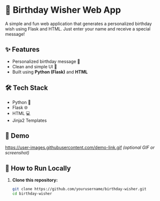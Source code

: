 # 🎂 Birthday Wisher Web App

A simple and fun web application that generates a personalized birthday wish using Flask and HTML. Just enter your name and receive a special message!

## ✨ Features

- Personalized birthday message 🎉  
- Clean and simple UI 🧁  
- Built using **Python (Flask)** and **HTML**

## 🛠️ Tech Stack

- Python 🐍
- Flask 🌐
- HTML 💻
- Jinja2 Templates

## 📸 Demo

https://user-images.githubusercontent.com/demo-link.gif *(optional GIF or screenshot)*

## 🚀 How to Run Locally

1. **Clone this repository:**
   ```bash
   git clone https://github.com/yourusername/birthday-wisher.git
   cd birthday-wisher

